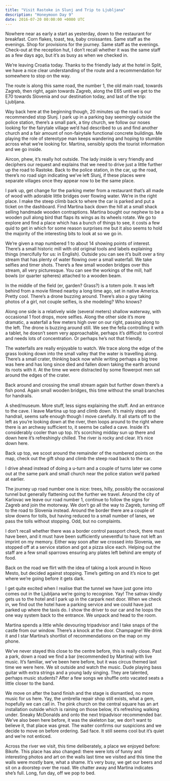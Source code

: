```yaml
---
title: "Visit Rastoke in Slunj and Trip to Ljubljana"
description: "Honeymoon Day 9"
date: 2016-07-20 00:00:00 +0000 UTC
---
```


Nowhere near as early a start as yesterday, down to the restaurant for
breakfast. Corn flakes, toast, tea, baby croissantes. Same staff as the
evenings. Shop for provisions for the journey. Same staff as the evenings.
Check-out at the reception hut, I don’t recall whether it was the same staff as
a few days ago, but it’s as busy as when we checked in.

We’re leaving Croatia today. Thanks to the friendly lady at the hotel in Split,
we have a nice clear understanding of the route and a recommendation for
somewhere to stop on the way.

The route is along this same road, the number 1, the old main road, towards
Zagreb, then right, again towards Zagreb, along the E65 until we get to the E70
towards Slovenia and our destination today, and last of the trip: Ljubljana.

Way back here at the beginning though, 20 minutes up the road is our recommended
stop Slunj. I park up in a parking bay seemingly outside the police station,
there’s a small park, a tiny church, we follow our noses looking for the
fairytale village we’d had described to us and find another church and a fair
amount of non-fairytale functional concrete buildings. Me playing the role of
stereotype man keeps wandering and hoping to stumble across what we’re looking
for. Martina, sensibly spots the tourist information and we go inside.

Aircon, phew, it’s really hot outside. The lady inside is very friendly and
deciphers our request and explains that we need to drive just a little further
up the road to Rastoke. Back to the police station, in the car, up the road,
there’s no road sign indicating we’ve left Slunj, if these places were separate
villages once they appear now to be the same place.

I park up, get change for the parking meter from a restaurant that’s all made of
wood with adorable little bridges over flowing water. We’re in the right place.
I make the steep climb back to where the car is parked and put a ticket on the
dashboard. Find Martina back down the hill at a small shack selling handmade
wooden contraptions. Martina bought our nephew to be a wooden pull along bird
that flaps its wings as its wheels rotate. We go to explore and find a place
which has a bunch of things to see, it costs a few quid to get in which for some
reason surprises me but it also seems to hold the majority of the interesting
bits to look at so we go in.

We’re given a map numbered 1 to about 14 showing points of interest. There’s a
small historic mill with old original tools and labels explaining things
(mercifully for us: in English). Outside you can see it’s built over a tiny
stream that has plenty of water flowing over a small waterfall. We take selfies
and timer shots. There’s a few small wooden bridges over this stream, all very
picturesque. You can see the workings of the mill, half bowls (or quarter
spheres) attached to a wooden beam.

In the middle of the field (er, garden? Grass?) is a totem pole. It was left
behind from a movie filmed nearby a long time ago, set in native America. Pretty
cool. There’s a drone buzzing around. There’s also a guy taking photos of a
girl, not couple selfies, is she modeling? Who knows?

Along one side is a relatively wide (several meters) shallow waterway, with
occasional 1 foot drops, more selfies. Along the other side it’s more dramatic,
a waterfall a few meters high over on our right, passing along to the left. The
drone is buzzing around still. We see the fella controlling it with a tablet, he
doesn’t seem very approachable, perhaps it’s difficult to control and needs lots
of concentration. Or perhaps he’s not that friendly.

The waterfalls are really enjoyable to watch. We trace along the edge of the
grass looking down into the small valley that the water is travelling along.
There’s a small crater, thinking back now while writing perhaps a big tree was
here and has long since died and fallen down taking the earth around its roots
with it. At the time we were distracted by some flowerpot men sat around the
edges of the crater.

Back around and crossing the small stream again but further down there’s a fish
pond. Again small wooden bridges, this time without the small branches for
handrails.

A shed/museum. More stuff, less signs explaining the stuff. And an entrance to
the cave. I leave Martina up top and climb down. It’s mainly steps and handrail,
seems safe enough though I move carefully. It all starts off to the left as
you’re looking down at the river, then loops around to the right where there is
an archway sufficient to, it seems be called a cave. Inside it’s considerably
cooler than up top. It’s scorching midday sun up there and down here it’s
refreshingly chilled. The river is rocky and clear. It’s nice down here.

Back up top, we scoot around the remainder of the numbered points on the map,
check out the gift shop and climb the steep road back to the car.

I drive ahead instead of doing a u-turn and a couple of turns later we come out
at the same park and small church near the police station we’d parked at
earlier.

The journey up road number one is nice: trees, hilly, possibly the occasional
tunnel but generally flattening out the further we travel. Around the city of
Karlovac we leave our road number 1, continue to follow the signs for Zagreb and
join the motorway. We don’t go all the way to Zagreb, turning off to the road to
Slovenia instead. Around the border there are a couple of slow downs for tolls,
but having reduced to a small number of lanes, we pass the tolls without
stopping. Odd, but no complaints.

I don’t recall whether there was a border control passport check, there must
have been, and it must have been sufficiently uneventful to have not left an
imprint on my memory. Either way soon after we crossed into Slovenia, we stopped
off at a service station and got a pizza slice each. Helping out the staff are a
few small sparrows ensuring any plates left behind are empty of food.

Back on the road we flirt with the idea of taking a look around in Novo Mesto,
but decided against stopping. Time’s getting on and it’s nice to get where we’re
going before it gets dark.

I get quite excited when I realise that the tunnel we have just gone into comes
out in the Ljubljana we’re going to recognise. Yay! The satnav kindly gets us to
the hotel and I park up in the carpark next door. When we check in, we find out
the hotel have a parking service and we could have just parked up where the
taxis do. I show the driver to our car and he loops the one way system back to
the entrance. We unpack and head to the room.

Martina spends a little while devouring tripadvisor and I take snaps of the
castle from our window. There’s a knock at the door. Champagne! We drink it and
I star Martina’s shortlist of recommendations on the map on my phone.

We’ve never stayed this close to the centre before, this is really close. Past a
park, down a road we find a bar (recommended by Martina) with live music. It’s
familiar, we’ve been here before, but it was circus themed last time we were
here. We sit outside and watch the music. Dude playing bass guitar with extra
strings and a young lady singing. They are talented, perhaps music students?
After a few songs we shuffle onto vacated seats a little closer to the band.

We move on after the band finish and the stage is dismantled, no more music for
us here. Yay, the umbrella repair shop still exists, what a gem, hopefully we
can call in.  The pink church on the central square has an art installation
outside which is raining on those below, it’s refreshing walking under. Sneaky
McDonalds and onto the next tripadvisor recommended bar. We’ve also been here
before, it was the skeleton bar, we don’t want to believe it, that place was
great. The waiter confirms our suspicions and we decide to move on before
ordering. Sad face. It still seems cool but it’s quiet and we’re not enticed.

Across the river we visit, this time deliberately, a place we enjoyed before:
Bikofe. This place has also changed: there were lots of funny and interesting
photos and art on the walls last time we visited and this time the walls were
mostly bare, what a shame. It’s very busy, we get our beers and sit on a
doorstep over the road. We chatter away and Martina indicates she’s full. Long,
fun day, off we pop to bed.
